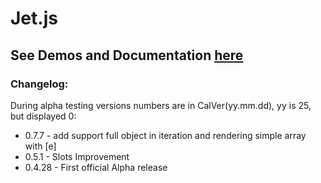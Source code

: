 # Jet.js
## See Demos and Documentation [here](http://magicjet.org/ "here")
### Changelog:
During alpha testing versions numbers are in CalVer(yy.mm.dd), yy is 25, but displayed 0:

- 0.7.7 - add support full object in iteration and rendering simple array with [e] 
- 0.5.1 - Slots Improvement
- 0.4.28 - First official Alpha release

